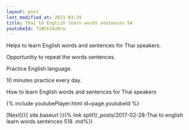 ```yaml
---
layout: post
last_modified_at: 2021-03-29
title: Thai to English learn words sentences 54 
youtubeId: 7sWCk16zDrw
---
```

 
 
Helps to learn English words and sentences for Thai speakers.

Opportunitiy to repeat the words sentences. 

Practice English language. 
 
10 minutes practice every day. 
 
How to learn English words and sentences for Thai speakers 
 
{% include youtubePlayer.html id=page.youtubeId %}
 
 
[Next]({{ site.baseurl }}{% link  split1/_posts/2017-02-28-Thai to english learn words sentences 518 .md%})
 
